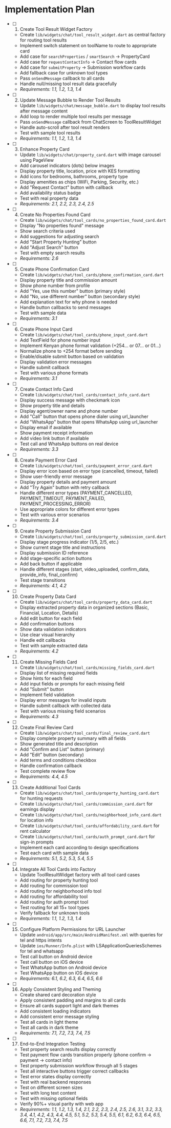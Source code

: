 # Implementation Plan

- [ ] 1. Create Tool Result Widget Factory
  - Create `lib/widgets/chat/tool_result_widget.dart` as central factory for routing tool results
  - Implement switch statement on toolName to route to appropriate card
  - Add case for `searchProperties` / `smartSearch` → PropertyCard
  - Add case for `requestContactInfo` → Contact flow cards
  - Add case for `submitProperty` → Submission workflow cards
  - Add fallback case for unknown tool types
  - Pass `onSendMessage` callback to all cards
  - Handle null/missing tool result data gracefully
  - _Requirements: 1.1, 1.2, 1.3, 1.4_

- [ ] 2. Update Message Bubble to Render Tool Results
  - Update `lib/widgets/chat/message_bubble.dart` to display tool results after message content
  - Add loop to render multiple tool results per message
  - Pass `onSendMessage` callback from ChatScreen to ToolResultWidget
  - Handle auto-scroll after tool result renders
  - Test with sample tool results
  - _Requirements: 1.1, 1.2, 1.3, 1.4_

- [ ] 3. Enhance Property Card
  - Update `lib/widgets/chat/property_card.dart` with image carousel using PageView
  - Add carousel indicators (dots) below images
  - Display property title, location, price with KES formatting
  - Add icons for bedrooms, bathrooms, property type
  - Display amenities as chips (WiFi, Parking, Security, etc.)
  - Add "Request Contact" button with callback
  - Add availability status badge
  - Test with real property data
  - _Requirements: 2.1, 2.2, 2.3, 2.4, 2.5_

- [ ] 4. Create No Properties Found Card
  - Create `lib/widgets/chat/tool_cards/no_properties_found_card.dart`
  - Display "No properties found" message
  - Show search criteria used
  - Add suggestions for adjusting search
  - Add "Start Property Hunting" button
  - Add "Adjust Search" button
  - Test with empty search results
  - _Requirements: 2.6_

- [ ] 5. Create Phone Confirmation Card
  - Create `lib/widgets/chat/tool_cards/phone_confirmation_card.dart`
  - Display property title and commission amount
  - Show phone number from profile
  - Add "Yes, use this number" button (primary style)
  - Add "No, use different number" button (secondary style)
  - Add explanation text for why phone is needed
  - Handle button callbacks to send messages
  - Test with sample data
  - _Requirements: 3.1_

- [ ] 6. Create Phone Input Card
  - Create `lib/widgets/chat/tool_cards/phone_input_card.dart`
  - Add TextField for phone number input
  - Implement Kenyan phone format validation (+254... or 07... or 01...)
  - Normalize phone to +254 format before sending
  - Enable/disable submit button based on validation
  - Display validation error messages
  - Handle submit callback
  - Test with various phone formats
  - _Requirements: 3.1_

- [ ] 7. Create Contact Info Card
  - Create `lib/widgets/chat/tool_cards/contact_info_card.dart`
  - Display success message with checkmark icon
  - Show property title and details
  - Display agent/owner name and phone number
  - Add "Call" button that opens phone dialer using url_launcher
  - Add "WhatsApp" button that opens WhatsApp using url_launcher
  - Display email if available
  - Show payment receipt information
  - Add video link button if available
  - Test call and WhatsApp buttons on real device
  - _Requirements: 3.3_

- [ ] 8. Create Payment Error Card
  - Create `lib/widgets/chat/tool_cards/payment_error_card.dart`
  - Display error icon based on error type (cancelled, timeout, failed)
  - Show user-friendly error message
  - Display property details and payment amount
  - Add "Try Again" button with retry callback
  - Handle different error types (PAYMENT_CANCELLED, PAYMENT_TIMEOUT, PAYMENT_FAILED, PAYMENT_PROCESSING_ERROR)
  - Use appropriate colors for different error types
  - Test with various error scenarios
  - _Requirements: 3.4_

- [ ] 9. Create Property Submission Card
  - Create `lib/widgets/chat/tool_cards/property_submission_card.dart`
  - Display stage progress indicator (1/5, 2/5, etc.)
  - Show current stage title and instructions
  - Display submission ID reference
  - Add stage-specific action buttons
  - Add back button if applicable
  - Handle different stages (start, video_uploaded, confirm_data, provide_info, final_confirm)
  - Test stage transitions
  - _Requirements: 4.1, 4.2_

- [ ] 10. Create Property Data Card
  - Create `lib/widgets/chat/tool_cards/property_data_card.dart`
  - Display extracted property data in organized sections (Basic, Financial, Location, Details)
  - Add edit button for each field
  - Add confirmation buttons
  - Show data validation indicators
  - Use clear visual hierarchy
  - Handle edit callbacks
  - Test with sample extracted data
  - _Requirements: 4.2_

- [ ] 11. Create Missing Fields Card
  - Create `lib/widgets/chat/tool_cards/missing_fields_card.dart`
  - Display list of missing required fields
  - Show hints for each field
  - Add input fields or prompts for each missing field
  - Add "Submit" button
  - Implement field validation
  - Display error messages for invalid inputs
  - Handle submit callback with collected data
  - Test with various missing field scenarios
  - _Requirements: 4.3_

- [ ] 12. Create Final Review Card
  - Create `lib/widgets/chat/tool_cards/final_review_card.dart`
  - Display complete property summary with all fields
  - Show generated title and description
  - Add "Confirm and List" button (primary)
  - Add "Edit" button (secondary)
  - Add terms and conditions checkbox
  - Handle confirmation callback
  - Test complete review flow
  - _Requirements: 4.4, 4.5_

- [ ] 13. Create Additional Tool Cards
  - Create `lib/widgets/chat/tool_cards/property_hunting_card.dart` for hunting requests
  - Create `lib/widgets/chat/tool_cards/commission_card.dart` for earnings display
  - Create `lib/widgets/chat/tool_cards/neighborhood_info_card.dart` for location info
  - Create `lib/widgets/chat/tool_cards/affordability_card.dart` for rent calculator
  - Create `lib/widgets/chat/tool_cards/auth_prompt_card.dart` for sign-in prompts
  - Implement each card according to design specifications
  - Test each card with sample data
  - _Requirements: 5.1, 5.2, 5.3, 5.4, 5.5_

- [ ] 14. Integrate All Tool Cards into Factory
  - Update ToolResultWidget factory with all tool card cases
  - Add routing for property hunting tool
  - Add routing for commission tool
  - Add routing for neighborhood info tool
  - Add routing for affordability tool
  - Add routing for auth prompt tool
  - Test routing for all 15+ tool types
  - Verify fallback for unknown tools
  - _Requirements: 1.1, 1.2, 1.3, 1.4_

- [ ] 15. Configure Platform Permissions for URL Launcher
  - Update `android/app/src/main/AndroidManifest.xml` with queries for tel and https intents
  - Update `ios/Runner/Info.plist` with LSApplicationQueriesSchemes for tel and whatsapp
  - Test call button on Android device
  - Test call button on iOS device
  - Test WhatsApp button on Android device
  - Test WhatsApp button on iOS device
  - _Requirements: 6.1, 6.2, 6.3, 6.4, 6.5, 6.6_

- [ ] 16. Apply Consistent Styling and Theming
  - Create shared card decoration style
  - Apply consistent padding and margins to all cards
  - Ensure all cards support light and dark themes
  - Add consistent loading indicators
  - Add consistent error message styling
  - Test all cards in light theme
  - Test all cards in dark theme
  - _Requirements: 7.1, 7.2, 7.3, 7.4, 7.5_

- [ ] 17. End-to-End Integration Testing
  - Test property search results display correctly
  - Test payment flow cards transition properly (phone confirm → payment → contact info)
  - Test property submission workflow through all 5 stages
  - Test all interactive buttons trigger correct callbacks
  - Test error states display correctly
  - Test with real backend responses
  - Test on different screen sizes
  - Test with long text content
  - Test with missing optional fields
  - Verify 90%+ visual parity with web app
  - _Requirements: 1.1, 1.2, 1.3, 1.4, 2.1, 2.2, 2.3, 2.4, 2.5, 2.6, 3.1, 3.2, 3.3, 3.4, 4.1, 4.2, 4.3, 4.4, 4.5, 5.1, 5.2, 5.3, 5.4, 5.5, 6.1, 6.2, 6.3, 6.4, 6.5, 6.6, 7.1, 7.2, 7.3, 7.4, 7.5_
